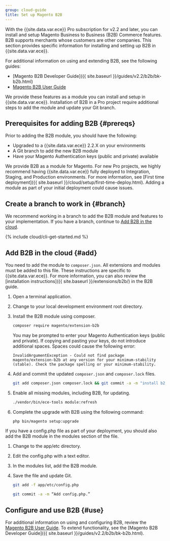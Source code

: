 ```yaml
---
group: cloud-guide
title: Set up Magento B2B
---
```


With the {{site.data.var.ece}} Pro subscription for v2.2 and later, you can install and setup Magento Business to Business (B2B) Commerce features. B2B supports merchants whose customers are other companies. This section provides specific information for installing and setting up B2B in {{site.data.var.ece}}.

For additional information on using and extending B2B, see the following guides:

*  [Magento B2B Developer Guide]({{ site.baseurl }}/guides/v2.2/b2b/bk-b2b.html)
*  [Magento B2B User Guide](http://docs.magento.com/m2/b2b/user_guide/getting-started.html)

We provide these features as a module you can install and setup in {{site.data.var.ece}}. Installation of B2B in a Pro project require additional steps to add the module and update your Git branch.

## Prerequisites for adding B2B {#prereqs}

Prior to adding the B2B module, you should have the following:

*  Upgraded to a {{site.data.var.ece}} 2.2.X on your environments
*  A Git branch to add the new B2B module
*  Have your Magento Authentication keys (public and private) available

We provide B2B as a module for Magento. For new Pro projects, we highly recommend having {{site.data.var.ece}} fully deployed to Integration, Staging, and Production environments. For more information, see [First time deployment]({{ site.baseurl }}/cloud/setup/first-time-deploy.html). Adding a module as part of your initial deployment could cause issues.

## Create a branch to work in {#branch}

We recommend working in a branch to add the B2B module and features to your implementation. If you have a branch, continue to [Add B2B in the cloud](#add).

{% include cloud/cli-get-started.md %}

## Add B2B in the cloud {#add}

You need to add the module to `composer.json`. All extensions and modules must be added to this file. These instructions are specific to {{site.data.var.ece}}. For more information, you can also review the [installation instructions]({{ site.baseurl }}/extensions/b2b/) in the B2B guide.

1. Open a terminal application.
1. Change to your local development environment root directory.
1. Install the B2B module using composer.

   ```bash
   composer require magento/extension-b2b
   ```

   You may be prompted to enter your Magento Authentication keys (public and private). If copying and pasting your keys, do not introduce additional spaces. Spaces could cause the following error:

   ```terminal
   InvalidArgumentException - Could not find package magento/extension-b2b at any version for your minimum-stability (stable). Check the package spelling or your minimum-stability.
   ```

1. Add and commit the updated `composer.json` and `composer.lock` files.

   ```bash
   git add composer.json composer.lock && git commit -a -m "install b2b module"
   ```

1. Enable all missing modules, including B2B, for updating.

   ```bash
   ./vendor/bin/ece-tools module:refresh
   ```

1. Complete the upgrade with B2B using the following command:

   ```bash
   php bin/magento setup:upgrade
   ```

If you have a config.php file as part of your deployment, you should also add the B2B module in the modules section of the file.

1. Change to the app/etc directory.
1. Edit the config.php with a text editor.
1. In the modules list, add the B2B module.
1. Save the file and update Git.

   ```bash
   git add -f app/etc/config.php
   ```

   ```bash
   git commit -a -m “Add config.php.”
   ```

## Configure and use B2B {#use}

For additional information on using and configuring B2B, review the [Magento B2B User Guide](http://docs.magento.com/m2/b2b/user_guide/getting-started.html). To extend functionality, see the [Magento B2B Developer Guide]({{ site.baseurl }}/guides/v2.2/b2b/bk-b2b.html).

